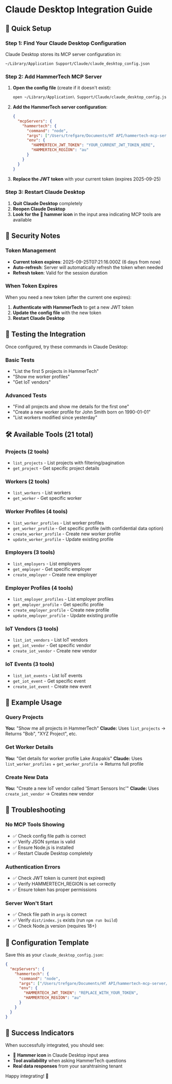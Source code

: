 # Claude Desktop Integration Guide

## 🚀 Quick Setup

### Step 1: Find Your Claude Desktop Configuration

Claude Desktop stores its MCP server configuration in:
```
~/Library/Application Support/Claude/claude_desktop_config.json
```

### Step 2: Add HammerTech MCP Server

1. **Open the config file** (create if it doesn't exist):
   ```bash
   open ~/Library/Application\ Support/Claude/claude_desktop_config.json
   ```

2. **Add the HammerTech server configuration**:
   ```json
   {
     "mcpServers": {
       "hammertech": {
         "command": "node",
         "args": ["/Users/trefgare/Documents/HT API/hammertech-mcp-server/dist/index.js"],
         "env": {
           "HAMMERTECH_JWT_TOKEN": "YOUR_CURRENT_JWT_TOKEN_HERE",
           "HAMMERTECH_REGION": "au"
         }
       }
     }
   }
   ```

3. **Replace the JWT token** with your current token (expires 2025-09-25)

### Step 3: Restart Claude Desktop

1. **Quit Claude Desktop** completely
2. **Reopen Claude Desktop**
3. **Look for the 🔧 hammer icon** in the input area indicating MCP tools are available

## 🔐 Security Notes

### Token Management
- **Current token expires**: 2025-09-25T07:21:16.000Z (6 days from now)
- **Auto-refresh**: Server will automatically refresh the token when needed
- **Refresh token**: Valid for the session duration

### When Token Expires
When you need a new token (after the current one expires):

1. **Authenticate with HammerTech** to get a new JWT token
2. **Update the config file** with the new token
3. **Restart Claude Desktop**

## 🧪 Testing the Integration

Once configured, try these commands in Claude Desktop:

### Basic Tests
- "List the first 5 projects in HammerTech"
- "Show me worker profiles"
- "Get IoT vendors"

### Advanced Tests
- "Find all projects and show me details for the first one"
- "Create a new worker profile for John Smith born on 1990-01-01"
- "List workers modified since yesterday"

## 🛠 Available Tools (21 total)

### Projects (2 tools)
- `list_projects` - List projects with filtering/pagination
- `get_project` - Get specific project details

### Workers (2 tools)  
- `list_workers` - List workers
- `get_worker` - Get specific worker

### Worker Profiles (4 tools)
- `list_worker_profiles` - List worker profiles
- `get_worker_profile` - Get specific profile (with confidential data option)
- `create_worker_profile` - Create new worker profile
- `update_worker_profile` - Update existing profile

### Employers (3 tools)
- `list_employers` - List employers
- `get_employer` - Get specific employer
- `create_employer` - Create new employer

### Employer Profiles (4 tools)
- `list_employer_profiles` - List employer profiles
- `get_employer_profile` - Get specific profile
- `create_employer_profile` - Create new profile
- `update_employer_profile` - Update existing profile

### IoT Vendors (3 tools)
- `list_iot_vendors` - List IoT vendors
- `get_iot_vendor` - Get specific vendor
- `create_iot_vendor` - Create new vendor

### IoT Events (3 tools)
- `list_iot_events` - List IoT events
- `get_iot_event` - Get specific event
- `create_iot_event` - Create new event

## 🎯 Example Usage

### Query Projects
**You:** "Show me all projects in HammerTech"
**Claude:** Uses `list_projects` → Returns "Bob", "XYZ Project", etc.

### Get Worker Details
**You:** "Get details for worker profile Lake Arapakis"
**Claude:** Uses `list_worker_profiles` + `get_worker_profile` → Returns full profile

### Create New Data
**You:** "Create a new IoT vendor called 'Smart Sensors Inc'"
**Claude:** Uses `create_iot_vendor` → Creates new vendor

## 🔧 Troubleshooting

### No MCP Tools Showing
- ✅ Check config file path is correct
- ✅ Verify JSON syntax is valid
- ✅ Ensure Node.js is installed
- ✅ Restart Claude Desktop completely

### Authentication Errors
- ✅ Check JWT token is current (not expired)
- ✅ Verify HAMMERTECH_REGION is set correctly
- ✅ Ensure token has proper permissions

### Server Won't Start
- ✅ Check file path in `args` is correct
- ✅ Verify `dist/index.js` exists (run `npm run build`)
- ✅ Check Node.js version (requires 18+)

## 📝 Configuration Template

Save this as your `claude_desktop_config.json`:

```json
{
  "mcpServers": {
    "hammertech": {
      "command": "node", 
      "args": ["/Users/trefgare/Documents/HT API/hammertech-mcp-server/dist/index.js"],
      "env": {
        "HAMMERTECH_JWT_TOKEN": "REPLACE_WITH_YOUR_TOKEN",
        "HAMMERTECH_REGION": "au"
      }
    }
  }
}
```

## 🎉 Success Indicators

When successfully integrated, you should see:
- 🔧 **Hammer icon** in Claude Desktop input area
- **Tool availability** when asking HammerTech questions
- **Real data responses** from your sarahtraining tenant

Happy integrating! 🚀
